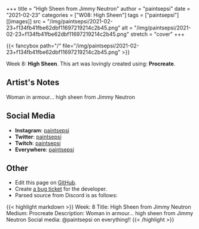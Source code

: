 +++
title =       "High Sheen from Jimmy Neutron"
author =      "paintsepsi"
date =        "2021-02-23"
categories =  ["W08: High Sheen"]
tags =        ["paintsepsi"]
[[images]]
                      src = "/img/paintsepsi/2021-02-23+f134fb41fbe62dbf11697219214c2b45.png"
                      alt = "/img/paintsepsi/2021-02-23+f134fb41fbe62dbf11697219214c2b45.png"
                      stretch = "cover"
+++


{{< fancybox path="/" file="/img/paintsepsi/2021-02-23+f134fb41fbe62dbf11697219214c2b45.png" >}}


Week 8: **High Sheen**. This art was lovingly created using: **Procreate**.

## Artist's Notes

Woman in armour... high sheen from Jimmy Neutron

## Social Media

- **Instagram**: [paintsepsi]()
- **Twitter**: [paintsepsi]()
- **Twitch**: [paintsepsi]()
- **Everywhere**: [paintsepsi]()


## Other

- Edit this page on [GitHub](https://github.com/teaminkling/web-refresh/edit/main/blog/content/blog/paintsepsi-week-8-41d3.md).
- Create [a bug ticket](https://github.com/teaminkling/web-refresh/issues/new?assignees=&labels=bug&template=problem-report.md&title=) for the developer.
- Parsed source from Discord is as follows:

{{< highlight markdown >}}
Week: 8
Title: High Sheen from Jimmy Neutron
Medium: Procreate
Description: Woman in armour... high sheen from Jimmy Neutron
Social media: @paintsepsi on everything!!
{{< /highlight >}}